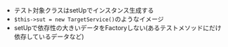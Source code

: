 - テスト対象クラスはsetUpでインスタンス生成する
- `$this->sut = new TargetService()`のようなイメージ
- setUpで依存性の大きいデータをFactoryしない(あるテストメソッドにだけ依存しているデータなど) 